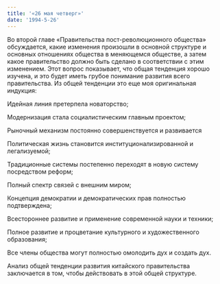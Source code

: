 ```yaml
---
title: '«26 мая четверг»'
date: '1994-5-26'
---
```


Во второй главе «Правительства пост-революционного общества» обсуждается, какие изменения произошли в основной структуре и основных отношениях общества в меняющемся обществе, а затем какое правительство должно быть сделано в соответствии с этим изменением. Этот вопрос показывает, что общая тенденция хорошо изучена, и это будет иметь грубое понимание развития всего правительства. Из общей тенденции это еще моя оригинальная индукция:

Идейная линия претерпела новаторство;

Модернизация стала социалистическим главным проектом;

Рыночный механизм постоянно совершенствуется и развивается

Политическая жизнь становится институционализированной и легализуемой;

Традиционные системы постепенно переходят в новую систему посредством реформ;

Полный спектр связей с внешним миром;

Концепция демократии и демократических прав полностью подтверждена;

Всестороннее развитие и применение современной науки и техники;

Полное развитие и процветание культурного и художественного образования;

Все члены общества могут полностью омолодить дух и создать дух.

Анализ общей тенденции развития китайского правительства заключается в том, чтобы действовать в этой общей структуре.

